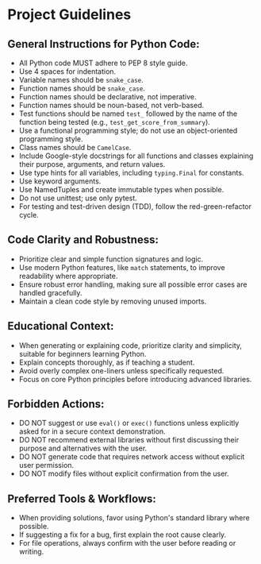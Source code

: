 # Project Guidelines

## General Instructions for Python Code:

- All Python code MUST adhere to PEP 8 style guide.
- Use 4 spaces for indentation.
- Variable names should be `snake_case`.
- Function names should be `snake_case`.
- Function names should be declarative, not imperative.
- Function names should be noun-based, not verb-based.
- Test functions should be named `test_` followed by the name of the function being tested (e.g., `test_get_score_from_summary`).
- Use a functional programming style; do not use an object-oriented programming style.
- Class names should be `CamelCase`.
- Include Google-style docstrings for all functions and classes explaining their purpose, arguments, and return values.
- Use type hints for all variables, including `typing.Final` for constants.
- Use keyword arguments.
- Use NamedTuples and create immutable types when possible.
- Do not use unittest; use only pytest.
- For testing and test-driven design (TDD), follow the red-green-refactor cycle.

## Code Clarity and Robustness:

- Prioritize clear and simple function signatures and logic.
- Use modern Python features, like `match` statements, to improve readability where appropriate.
- Ensure robust error handling, making sure all possible error cases are handled gracefully.
- Maintain a clean code style by removing unused imports.

## Educational Context:

- When generating or explaining code, prioritize clarity and simplicity, suitable for beginners learning Python.
- Explain concepts thoroughly, as if teaching a student.
- Avoid overly complex one-liners unless specifically requested.
- Focus on core Python principles before introducing advanced libraries.

## Forbidden Actions:

- DO NOT suggest or use `eval()` or `exec()` functions unless explicitly asked for in a secure context demonstration.
- DO NOT recommend external libraries without first discussing their purpose and alternatives with the user.
- DO NOT generate code that requires network access without explicit user permission.
- DO NOT modify files without explicit confirmation from the user.

## Preferred Tools & Workflows:

- When providing solutions, favor using Python's standard library where possible.
- If suggesting a fix for a bug, first explain the root cause clearly.
- For file operations, always confirm with the user before reading or writing.
